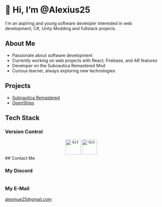 # 👋 Hi, I’m @Alexius25

I'm an aspiring and young software developer interested in web development, C#, Unity Modding and fullstack projects.

## About Me
- Passionate about software development 
- Currently working on web projects with React, Firebase, and AR features
- Developer on the Subnautica Remastered Mod 
- Curious learner, always exploring new technologies  

## Projects
- [Subnautica Remastered](https://369studios.tech/)
- [OpenShips](https://github.com/OpenShips-org/openships)

## Tech Stack

### Version Control
<div align="center">
    <code><img height="50" src="[https://raw.githubusercontent.com/marwin1991/profile-technology-icons/refs/heads/main/icons/git.png](https://raw.githubusercontent.com/marwin1991/profile-technology-icons/refs/heads/main/icons/git.png)" alt="Git" title="Git" /></code>
    <code><img height="50" src="[https://raw.githubusercontent.com/marwin1991/profile-technology-icons/refs/heads/main/icons/git.png](https://raw.githubusercontent.com/marwin1991/profile-technology-icons/refs/heads/main/icons/github.png)" alt="Git" title="Git" /></code>
</div>
## Contact Me

### My Discord
<a href="https://discord.com/users/1253059454958567535"><img alt="" src="https://lanyard-profile-readme.vercel.app/api/1253059454958567535?theme=dark&bg=242938&borderRadius=4px&hideActivity=whenNotUsed"></a>

### My E-Mail
alexmue25@gmail.com
